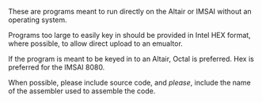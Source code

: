 These are programs meant to run directly on the Altair or IMSAI without an operating system.

Programs too large to easily key in should be provided in Intel HEX format, where possible, to 
allow direct upload to an emualtor.

If the program is meant to be keyed in to an Altair, Octal is preferred. Hex is preferred for the 
IMSAI 8080.

When possible, please include source code, and _please_, include the name of the assembler
used to assemble the code.

